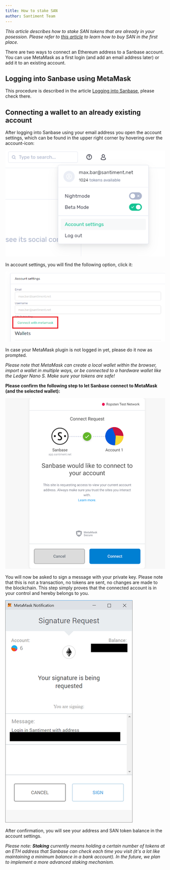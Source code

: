```yaml
---
title: How to stake SAN
author: Santiment Team
---
```


*This article describes how to stake SAN tokens that are already in your
posession. Please refer to* [*this
article*](/general/san-tokens/how-to-buy-san)
*to learn how to buy SAN in the first place.*

There are two ways to connect an Ethereum address to a Sanbase account.
You can use MetaMask as a first login (and add an email address later)
or add it to an existing account.

## Logging into Sanbase using MetaMask

This procedure is described in the article [Logging into
Sanbase](/sanbase/logging-into-sanbase),
please check there.

## Connecting a wallet to an already existing account

After logging into Sanbase using your email address you open the account
settings, which can be found in the upper right corner by hovering over
the account-icon:

![](41_account_settings.png)

In account settings, you will find the following option, click it:

![](44_connect_wallet_with_mm.png)

In case your MetaMask plugin is not logged in yet, please do it now as
prompted.


*Please note that MetaMask can create a local wallet within the browser,
import a wallet in multiple ways, or be connected to a hardware wallet
like the Ledger Nano S. Make sure your tokens are safe!*

**Please confirm the following step to let Sanbase connect to MetaMask
(and the selected wallet):**

![](45.png)

You will now be asked to sign a message with your private key. Please
note that this is not a transaction, no tokens are sent, no changes are
made to the blockchain. This step simply proves that the connected
account is in your control and hereby belongs to you.

![](46_connect_wallet_with_mm_sign.png)

After confirmation, you will see your address and SAN token balance in
the account settings.

*Please note: **Staking** currently means holding a certain number of tokens at an
ETH address that Sanbase can check each time you visit (it's a lot like
maintaining a minimum balance in a bank account). In the future, we plan
to implement a more advanced staking mechanism.*
